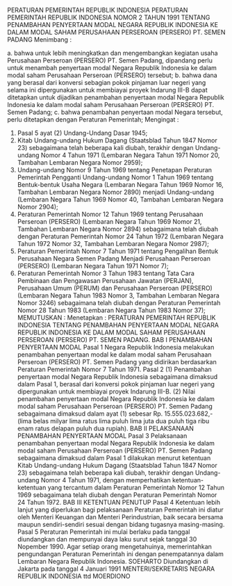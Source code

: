  PERATURAN PEMERINTAH REPUBLIK INDONESIA PERATURAN PEMERINTAH REPUBLIK INDONESIA NOMOR 2 TAHUN 1991 TENTANG PENAMBAHAN PENYERTAAN MODAL NEGARA REPUBLIK INDONESIA KE DALAM MODAL SAHAM PERUSAHAAN PERSEROAN (PERSERO) PT. SEMEN PADANG
Menimbang :

a. bahwa untuk lebih meningkatkan dan mengembangkan kegiatan usaha Perusahaan Perseroan (PERSERO) PT. Semen Padang, dipandang perlu untuk menambah penyertaan modal Negara Republik Indonesia ke dalam modal saham Perusahaan Perseroan (PERSERO) tersebut;
b. bahwa dana yang berasal dari konversi sebagian pokok pinjaman luar negeri yang selama ini dipergunakan untuk membiayai proyek Indarung III-B dapat ditetapkan untuk dijadikan penambahan penyertaan modal Negara Republik Indonesia ke dalam modal saham Perusahaan Perseroan (PERSERO) PT. Semen Padang;
c. bahwa penambahan penyertaan modal Negara tersebut, perlu ditetapkan dengan Peraturan Pemerintah;
Mengingat :

1. Pasal 5 ayat (2) Undang-Undang Dasar 1945;
2. Kitab Undang-undang Hukum Dagang (Staatsblad Tahun 1847 Nomor 23) sebagaimana telah beberapa kali diubah, terakhir dengan Undang-undang Nomor 4 Tahun 1971 (Lembaran Negara Tahun 1971 Nomor 20, Tambahan Lembaran Negara Nomor 2959);
3. Undang-undang Nomor 9 Tahun 1969 tentang Penetapan Peraturan Pemerintah Pengganti Undang-undang Nomor 1 Tahun 1969 tentang Bentuk-bentuk Usaha Negara (Lembaran Negara Tahun 1969 Nomor 16, Tambahan Lembaran Negara Nomor 2890) menjadi Undang-undang (Lembaran Negara Tahun 1969 Nomor 40, Tambahan Lembaran Negara Nomor 2904);
4. Peraturan Pemerintah Nomor 12 Tahun 1969 tentang Perusahaan Perseroan (PERSERO) (Lembaran Negara Tahun 1969 Nomor 21, Tambahan Lembaran Negara Nomor 2894) sebagaimana telah diubah dengan Peraturan Pemerintah Nomor 24 Tahun 1972 (Lembaran Negara Tahun 1972 Nomor 32, Tambahan Lembaran Negara Nomor 2987);
5. Peraturan Pemerintah Nomor 7 Tahun 1971 tentang Pengalihan Bentuk Perusahaan Negara Semen Padang Menjadi Perusahaan Perseroan (PERSERO) (Lembaran Negara Tahun 1971 Nomor 7);
6. Peraturan Pemerintah Nomor 3 Tahun 1983 tentang Tata Cara Pembinaan dan Pengawasan Perusahaan Jawatan (PERJAN), Perusahaan Umum (PERUM) dan Perusahaan Perseroan (PERSERO) (Lembaran Negara Tahun 1983 Nomor 3, Tambahan Lembaran Negara Nomor 3246) sebagaimana telah diubah dengan Peraturan Pemerintah Nomor 28 Tahun 1983 (Lembaran Negara Tahun 1983 Nomor 37);
MEMUTUSKAN :
 Menetapkan : PERATURAN PEMERINTAH REPUBLIK INDONESIA TENTANG PENAMBAHAN PENYERTAAN MODAL NEGARA REPUBLIK INDONESIA KE DALAM MODAL SAHAM PERUSAHAAN PERSEROAN (PERSERO) PT. SEMEN PADANG.
BAB I PENAMBAHAN PENYERTAAN MODAL
Pasal 1
Negara Republik Indonesia melakukan penambahan penyertaan modal ke dalam modal saham Perusahaan Perseroan (PERSERO) PT. Semen Padang yang didirikan berdasarkan Peraturan Pemerintah Nomor 7 Tahun 1971.
Pasal 2
(1) Penambahan penyertaan modal Negara Republik Indonesia sebagaimana dimaksud dalam Pasal 1, berasal dari konversi pokok pinjaman luar negeri yang dipergunakan untuk membiayai proyek Indarung III-B.
(2) Nilai penambahan penyertaan modal Negara Republik Indonesia ke dalam modal saham Perusahaan Perseroan (PERSERO) PT. Semen Padang sebagaimana dimaksud dalam ayat (1) sebesar Rp. 15.555.023.682,- (lima belas milyar lima ratus lima puluh lima juta dua puluh tiga ribu enam ratus delapan puluh dua rupiah).
BAB II PELAKSANAAN PENAMBAHAN PENYERTAAN MODAL
Pasal 3
Pelaksanaan penambahan penyertaan modal Negara Republik Indonesia ke dalam modal saham Perusahaan Perseroan (PERSERO) PT. Semen Padang sebagaimana dimaksud dalam Pasal 1 dilakukan menurut ketentuan Kitab Undang-undang Hukum Dagang (Staatsblad Tahun 1847 Nomor 23) sebagaimana telah beberapa kali diubah, terakhir dengan Undang-undang Nomor 4 Tahun 1971, dengan memperhatikan ketentuan-ketentuan yang tercantum dalam Peraturan Pemerintah Nomor 12 Tahun 1969 sebagaimana telah diubah dengan Peraturan Pemerintah Nomor 24 Tahun 1972.
BAB III KETENTUAN PENUTUP
Pasal 4
Ketentuan lebih lanjut yang diperlukan bagi pelaksanaan Peraturan Pemerintah ini diatur oleh Menteri Keuangan dan Menteri Perindustrian, baik secara bersama maupun sendiri-sendiri sesuai dengan bidang tugasnya masing-masing.
Pasal 5
Peraturan Pemerintah ini mulai berlaku pada tanggal diundangkan dan mempunyai daya laku surut sejak tanggal 30 Nopember 1990. Agar setiap orang mengetahuinya, memerintahkan pengundangan Peraturan Pemerintah ini dengan penempatannya dalam Lembaran Negara Republik Indonesia. SOEHARTO Diundangkan di Jakarta pada tanggal 4 Januari 1991 MENTERI/SEKRETARIS NEGARA REPUBLIK INDONESIA ttd MOERDIONO
